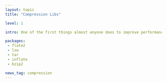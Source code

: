 ```yaml
---
layout: topic
title: "Compression Libs"

level: 1

intro: One of the first things almost anyone does to improve performance (specifically bandwidth) is to turn on compression. Luckily compression is well supported in rust.

packages:
 - flate2
 - lzw
 - tar
 - inflate
 - bzip2

news_tag: compression
---
```

